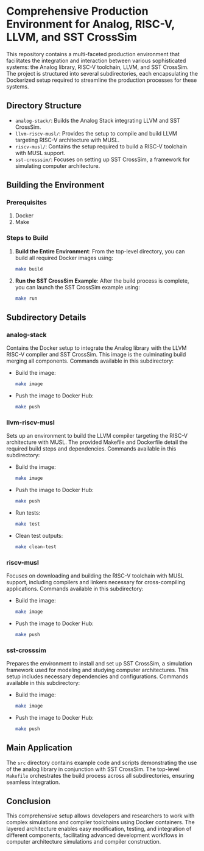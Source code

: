 # Comprehensive Production Environment for Analog, RISC-V, LLVM, and SST CrossSim

This repository contains a multi-faceted production environment that facilitates the integration and interaction between various sophisticated systems: the Analog library, RISC-V toolchain, LLVM, and SST CrossSim. The project is structured into several subdirectories, each encapsulating the Dockerized setup required to streamline the production processes for these systems.

## Directory Structure

- `analog-stack/`: Builds the Analog Stack integrating LLVM and SST CrossSim.
- `llvm-riscv-musl/`: Provides the setup to compile and build LLVM targeting RISC-V architecture with MUSL.
- `riscv-musl/`: Contains the setup required to build a RISC-V toolchain with MUSL support.
- `sst-crosssim/`: Focuses on setting up SST CrossSim, a framework for simulating computer architecture.

## Building the Environment

### Prerequisites

1. Docker
2. Make

### Steps to Build

1. **Build the Entire Environment**:
   From the top-level directory, you can build all required Docker images using:
   ```sh
   make build
   ```

2. **Run the SST CrossSim Example**:
    After the build process is complete, you can launch the SST CrossSim example using:
   ```sh
   make run
   ```

## Subdirectory Details

### analog-stack

Contains the Docker setup to integrate the Analog library with the LLVM RISC-V compiler and SST CrossSim. This image is the culminating build merging all components. Commands available in this subdirectory:

- Build the image:
  ```sh
  make image
  ```

- Push the image to Docker Hub:
  ```sh
  make push
  ```

### llvm-riscv-musl

Sets up an environment to build the LLVM compiler targeting the RISC-V architecture with MUSL. The provided Makefile and Dockerfile detail the required build steps and dependencies. Commands available in this subdirectory:

- Build the image:
  ```sh
  make image
  ```

- Push the image to Docker Hub:
  ```sh
  make push
  ```

- Run tests:
  ```sh
  make test
  ```

- Clean test outputs:
  ```sh
  make clean-test
  ```

### riscv-musl

Focuses on downloading and building the RISC-V toolchain with MUSL support, including compilers and linkers necessary for cross-compiling applications. Commands available in this subdirectory:

- Build the image:
  ```sh
  make image
  ```

- Push the image to Docker Hub:
  ```sh
  make push
  ```

### sst-crosssim

Prepares the environment to install and set up SST CrossSim, a simulation framework used for modeling and studying computer architectures. This setup includes necessary dependencies and configurations. Commands available in this subdirectory:

- Build the image:
  ```sh
  make image
  ```

- Push the image to Docker Hub:
  ```sh
  make push
  ```

## Main Application

The `src` directory contains example code and scripts demonstrating the use of the analog library in conjunction with SST CrossSim. The top-level `Makefile` orchestrates the build process across all subdirectories, ensuring seamless integration.

## Conclusion

This comprehensive setup allows developers and researchers to work with complex simulations and compiler toolchains using Docker containers. The layered architecture enables easy modification, testing, and integration of different components, facilitating advanced development workflows in computer architecture simulations and compiler construction.